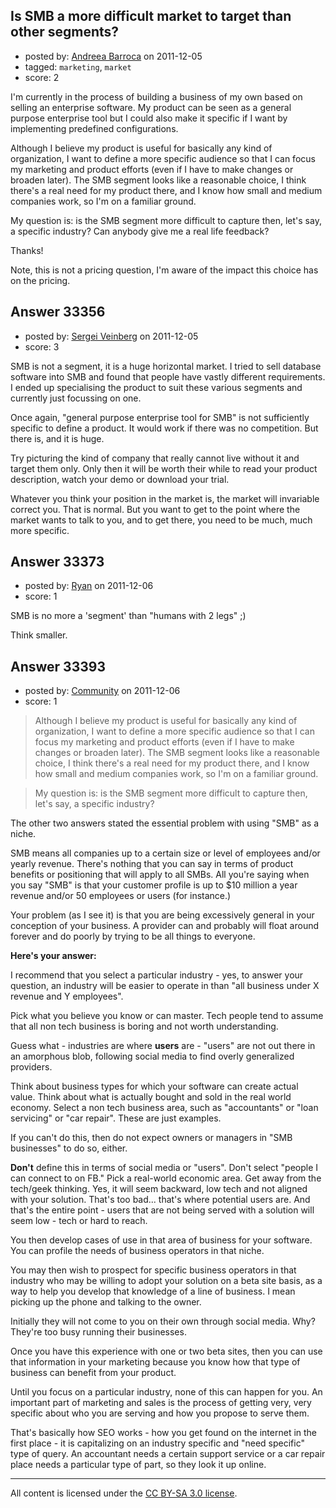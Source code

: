## Is SMB a more difficult market to target than other segments?

- posted by: [Andreea Barroca](https://stackexchange.com/users/-1/14575-andreea-barroca) on 2011-12-05
- tagged: `marketing`, `market`
- score: 2

I'm currently in the process of building a business of my own based on selling an enterprise  software. My product can be seen as a general purpose enterprise tool but I could also make it specific if I want by implementing predefined configurations.

Although I believe my product is useful for basically any kind of organization, I want to define a more specific audience so that I can focus my marketing and product efforts (even if I have to make changes or broaden later). The SMB segment looks like a reasonable choice, I think there's a real need for my product there, and I know how small and medium companies work, so I'm on a familiar ground. 

My question is: is the SMB segment more difficult to capture then, let's say, a specific industry? Can anybody give me a real life feedback?

Thanks!

Note, this is not a pricing question, I'm aware of the impact this choice has on the pricing.




## Answer 33356

- posted by: [Sergei Veinberg](https://stackexchange.com/users/-1/14491-sergei-veinberg) on 2011-12-05
- score: 3

SMB is not a segment, it is a huge horizontal market. I tried to sell database software into SMB and found that people have vastly different requirements. I ended up specialising the product to suit these various segments and currently just focussing on one.

Once again, "general purpose enterprise tool for SMB" is not sufficiently specific to define a product. It would work if there was no competition. But there is, and it is huge.

Try picturing the kind of company that really cannot live without it and target them only. Only then it will be worth their while to read your product description, watch your demo or download your trial.

Whatever you think your position in the market is, the market will invariable correct you. That is normal. But you want to get to the point where the market wants to talk to you, and to get there, you need to be much, much more specific.


## Answer 33373

- posted by: [Ryan](https://stackexchange.com/users/-1/465-ryan) on 2011-12-06
- score: 1

SMB is no more a 'segment' than "humans with 2 legs" ;) 

Think smaller.


## Answer 33393

- posted by: [Community](https://stackexchange.com/users/-1/-1-community) on 2011-12-06
- score: 1

> Although I believe my product is useful for basically any kind of organization, I want to define a more specific audience so that I can focus my marketing and product efforts (even if I have to make changes or broaden later). The SMB segment looks like a reasonable choice, I think there's a real need for my product there, and I know how small and medium companies work, so I'm on a familiar ground.

> My question is: is the SMB segment more difficult to capture then, let's say, a specific industry?

The other two answers stated the essential problem with using "SMB" as a niche. 

SMB means all companies up to a certain size or level of employees and/or yearly revenue. There's nothing that you can say in terms of product benefits or positioning that will apply to all SMBs. All you're saying when you say "SMB" is that your customer profile is up to $10 million a year revenue and/or 50 employees or users (for instance.)

Your problem (as I see it) is that you are being excessively general in your conception of your business. A provider can and probably will float around forever and do poorly by trying to be all things to everyone. 

**Here's your answer:**

I recommend that you select a particular industry - yes, to answer your question, an industry will be easier to operate in than "all business under X revenue and Y employees". 

Pick what you believe you know or can master. Tech people tend to assume that all non tech business is boring and not worth understanding. 

Guess what - industries are where **users** are - "users" are not out there in an amorphous blob, following social media to find overly generalized providers. 

Think about business types for which your software can create actual value. Think about what is actually bought and sold in the real world economy. Select a non tech business area, such as "accountants" or "loan servicing" or "car repair". These are just examples. 

If you can't do this, then do not expect owners or managers in "SMB businesses" to do so, either. 

**Don't** define this in terms of social media or "users". Don't select "people I can connect to on FB." Pick a real-world economic area. Get away from the tech/geek thinking.  Yes, it will seem backward, low tech and not aligned with your solution. That's too bad... that's where potential users are. And that's the entire point - users that are not being served with a solution will seem low - tech or hard to reach. 

You then develop cases of use in that area of business for your software. You can profile the needs of business operators in that niche. 

You may then wish to prospect for specific business operators in that industry who may be willing to adopt your solution on a beta site basis, as a way to help you develop that knowledge of a line of business. I mean picking up the phone and talking to the owner. 

Initially they will not come to you on their own through social media. Why? They're too busy running their businesses. 

Once you have this experience with one or two beta sites, then you can use that information in your marketing because you know how that type of business can benefit from your product. 

Until you focus on a particular industry, none of this can happen for you. An important part of marketing and sales is the process of getting very, very specific about who you are serving and how you propose to serve them. 

That's basically how SEO works - how you get found on the internet in the first place - it is capitalizing on an industry specific and "need specific" type of query. An accountant needs a certain support service or a car repair place needs a particular type of part, so they look it up online. 



---

All content is licensed under the [CC BY-SA 3.0 license](https://creativecommons.org/licenses/by-sa/3.0/).
